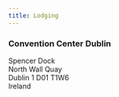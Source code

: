 ```yaml
---
title: Lodging
---
```


### Convention Center Dublin
Spencer Dock<br>
North Wall Quay<br> 
Dublin 1 D01 T1W6 <br>
Ireland

<script async src="https://hotelmap.com/api/html/v2/listing?m=M56QU" type="text/javascript" id="hotelmap_script"></script>
